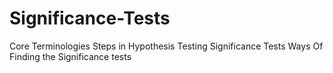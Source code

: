 # Significance-Tests

Core Terminologies 
Steps in Hypothesis Testing
Significance Tests 
Ways Of Finding the Significance tests 
